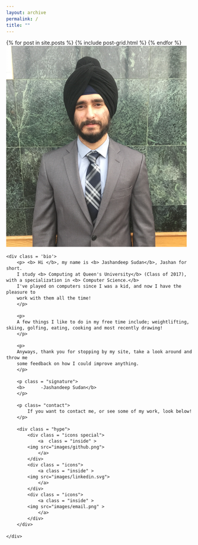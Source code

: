 ```yaml
---
layout: archive
permalink: /
title: ""
---
```




<div class="tiles">
{% for post in site.posts %}
	{% include post-grid.html %}
{% endfor %}
</div><!-- /.tiles -->

<div class = 'container'>
	<div class='profile'>
		<img src="images/profile.jpg" style="width:420 px;height:540px;">
	</div>

	<div class = 'bio'>
		<p> <b> Hi </b>, my name is <b> Jashandeep Sudan</b>, Jashan for short. 
		I study <b> Computing at Queen's University</b> (Class of 2017), with a specialization in <b> Computer Science.</b>
		I've played on computers since I was a kid, and now I have the pleasure to
		work with them all the time!
		</p>

		<p>
		A few things I like to do in my free time include; weightlifting, skiing, golfing, eating, cooking and most recently drawing!
		</p>

		<p>
		Anyways, thank you for stopping by my site, take a look around and throw me
		some feedback on how I could improve anything.
		</p>

		<p class = "signature">
		<b>      -Jashandeep Sudan</b>
		</p>

		<p class= "contact">
			If you want to contact me, or see some of my work, look below!
		</p>

		<div class = "hype">
			<div class = "icons special">
				<a  class = "inside" >
			<img src="images/github.png">
				</a>
			</div>
			<div class = "icons">
				<a class = "inside" >
			<img src="images/linkedin.svg">
				</a>
			</div>
			<div class = "icons">
				<a class = "inside" >
			<img src="images/email.png" >
				</a>
			</div>
		</div>

	</div>
</div>